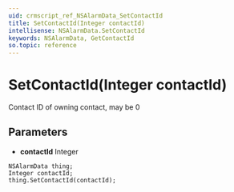 ```yaml
---
uid: crmscript_ref_NSAlarmData_SetContactId
title: SetContactId(Integer contactId)
intellisense: NSAlarmData.SetContactId
keywords: NSAlarmData, GetContactId
so.topic: reference
---
```


# SetContactId(Integer contactId)

Contact ID of owning contact, may be 0

## Parameters

* **contactId** Integer

```crmscript
NSAlarmData thing;
Integer contactId;
thing.SetContactId(contactId);
```

